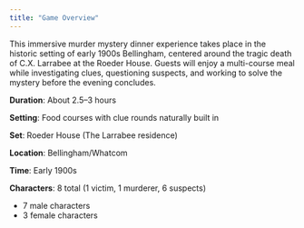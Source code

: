```yaml
---
title: "Game Overview"
---
```


This immersive murder mystery dinner experience takes place in the historic setting of early 1900s Bellingham, centered around the tragic death of C.X. Larrabee at the Roeder House. Guests will enjoy a multi-course meal while investigating clues, questioning suspects, and working to solve the mystery before the evening concludes.

**Duration**: About 2.5–3 hours

**Setting**: Food courses with clue rounds naturally built in

**Set**: Roeder House (The Larrabee residence)

**Location**: Bellingham/Whatcom

**Time**: Early 1900s

**Characters**: 8 total (1 victim, 1 murderer, 6 suspects)

- 7 male characters
- 3 female characters

